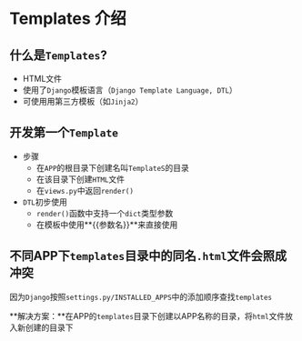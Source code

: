 # Templates 介绍
## 什么是`Templates`?
  * HTML文件
  * 使用了`Django`模板语言（`Django Template Language, DTL`）
  * 可使用用第三方模板（如`Jinja2`）

## 开发第一个`Template`
* 步骤
  * 在`APP`的根目录下创建名叫`TemplateS`的目录
  * 在该目录下创建`HTML`文件
  * 在`views.py`中返回`render()`
* `DTL`初步使用
  * `render()`函数中支持一个`dict`类型参数
  * 在模板中使用**{{参数名}}**来直接使用

## 不同APP下`templates`目录中的同名`.html`文件会照成冲突
因为`Django`按照`settings.py/INSTALLED_APPS`中的添加顺序查找`templates`

**解决方案：**在APP的`templates`目录下创建以APP名称的目录，将`html`文件放入新创建的目录下






























